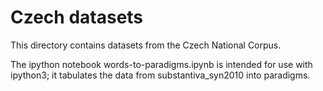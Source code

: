 Czech datasets
==========

This directory contains datasets from the Czech National Corpus. 

The ipython notebook words-to-paradigms.ipynb is intended for use with ipython3; it tabulates the data from substantiva_syn2010 into paradigms.
